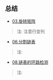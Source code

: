 ## 总结

* [03.旋转矩阵](03.旋转矩阵/旋转矩阵.cpp)
> 注: 注意行变列

* [06.分割链表](06.分割链表/分割链表.cpp)
> 注: 

* [08.链表的环路检测](08.链表的环路检测/链表的环路检测.cpp)
> 注: 